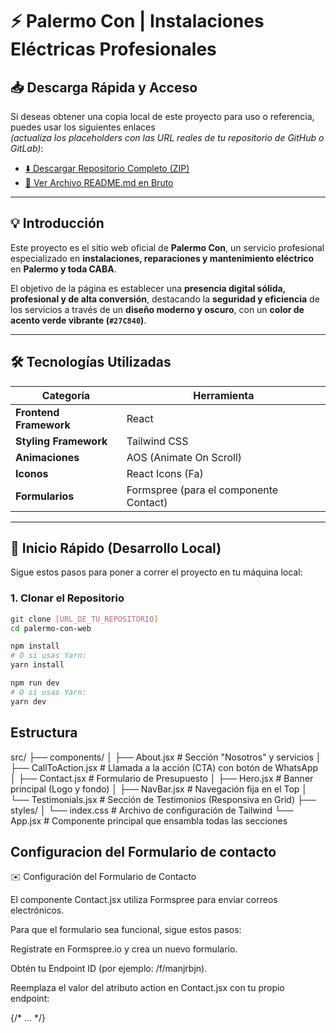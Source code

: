 # ⚡ Palermo Con | Instalaciones Eléctricas Profesionales

## 📥 Descarga Rápida y Acceso
Si deseas obtener una copia local de este proyecto para uso o referencia, puedes usar los siguientes enlaces  
*(actualiza los placeholders con las URL reales de tu repositorio de GitHub o GitLab)*:

- [⬇️ Descargar Repositorio Completo (ZIP)](#)
- [📄 Ver Archivo README.md en Bruto](#)

---

## 💡 Introducción
Este proyecto es el sitio web oficial de **Palermo Con**, un servicio profesional especializado en **instalaciones, reparaciones y mantenimiento eléctrico** en **Palermo y toda CABA**.

El objetivo de la página es establecer una **presencia digital sólida, profesional y de alta conversión**, destacando la **seguridad y eficiencia** de los servicios a través de un **diseño moderno y oscuro**, con un **color de acento verde vibrante (`#27C840`)**.

---

## 🛠️ Tecnologías Utilizadas

| Categoría | Herramienta |
|------------|-------------|
| **Frontend Framework** | React |
| **Styling Framework** | Tailwind CSS |
| **Animaciones** | AOS (Animate On Scroll) |
| **Iconos** | React Icons (Fa) |
| **Formularios** | Formspree (para el componente Contact) |

---

## 🚀 Inicio Rápido (Desarrollo Local)

Sigue estos pasos para poner a correr el proyecto en tu máquina local:

### 1. Clonar el Repositorio
```bash
git clone [URL_DE_TU_REPOSITORIO]
cd palermo-con-web

npm install
# O si usas Yarn:
yarn install

npm run dev
# O si usas Yarn:
yarn dev
```
## Estructura
src/
├── components/
│   ├── About.jsx           # Sección "Nosotros" y servicios
│   ├── CallToAction.jsx    # Llamada a la acción (CTA) con botón de WhatsApp
│   ├── Contact.jsx         # Formulario de Presupuesto
│   ├── Hero.jsx            # Banner principal (Logo y fondo)
│   ├── NavBar.jsx          # Navegación fija en el Top
│   └── Testimonials.jsx    # Sección de Testimonios (Responsiva en Grid)
├── styles/
│   └── index.css           # Archivo de configuración de Tailwind
└── App.jsx                 # Componente principal que ensambla todas las secciones

## Configuracion del Formulario de contacto
✉️ Configuración del Formulario de Contacto

El componente Contact.jsx utiliza Formspree para enviar correos electrónicos.

Para que el formulario sea funcional, sigue estos pasos:

Regístrate en Formspree.io
 y crea un nuevo formulario.

Obtén tu Endpoint ID (por ejemplo: /f/manjrbjn).

Reemplaza el valor del atributo action en Contact.jsx con tu propio endpoint:

<form action="[TU_ENDPOINT_AQUÍ]" method="POST">
  {/* ... */}
</form>

